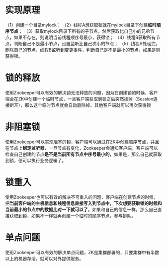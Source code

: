 # 实现原理

（1）创建一个目录mylock；
（2）线程A想获取锁就在mylock目录下创建**临时顺序节点**；
（3）获取mylock目录下所有的子节点，然后获取比自己小的兄弟节点，如果不存在，则说明当前线程顺序号最小，获得锁；
（4）线程B获取所有节点，判断自己不是最小节点，设置监听比自己次小的节点；
（5）线程A处理完，删除自己的节点，线程B监听到变更事件，判断自己是不是最小的节点，如果是则获得锁。

# 锁的释放

使用Zookeeper可以有效的解决锁无法释放的问题，因为在创建锁的时候，客户端会在ZK中创建一个临时节点，一旦客户端获取到锁之后突然挂掉（Session连接断开），那么这个临时节点就会自动删除掉。其他客户端就可以再次获得锁

# 非阻塞锁

使用Zookeeper可以实现阻塞的锁，客户端可以通过在ZK中创建顺序节点，并且在节点上**绑定监听器**，一旦节点有变化，Zookeeper会通知客户端，客户端可以检查自己创建的节点**是不是当前所有节点中序号最小的**，如果是，那么自己就获取到锁，便可以执行业务逻辑了。

# 锁重入

使用Zookeeper也可以有效的解决不可重入的问题，客户端在创建节点的时候，把**当前客户端的主机信息和线程信息直接写入到节点中，下次想要获取锁的时候和当前最小的节点中的数据比对一下就可以了**。如果和自己的信息一样，那么自己直接获取到锁，如果不一样就再创建一个临时的顺序节点，参与排队。

# 单点问题

使用Zookeeper可以有效的解决单点问题，ZK是集群部署的，只要集群中有半数以上的机器存活，就可以对外提供服务。



